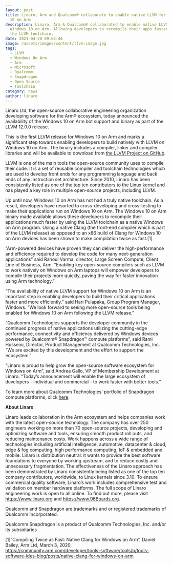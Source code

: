 ```yaml
---
layout: post
title: Linaro, Arm and Qualcomm® collaborate to enable native LLVM for Windows
  10 on Arm
description: Linaro, Arm & Qualcomm® collaborated to enable native LLVM for
  Windows 10 on Arm. Allowing developers to recompile their apps faster by using
  the LLVM toolchain.
date: 2021-04-20 09:02:44
image: /assets/images/content/llvm-image.jpg
tags:
  - LLVM
  - Windows On Arm
  - Arm
  - Microsoft
  - Qualcomm
  - Snapdragon
  - Open Source
  - Toolchain
category: news
author: linaro
---
```

Linaro Ltd, the open-source collaborative engineering organization developing software for the Arm® ecosystem, today announced the availability of the Windows 10 on Arm bot support and binary as part of the LLVM 12.0.0 release. 

This is the first LLVM release for Windows 10 on Arm and marks a significant step towards enabling developers to build natively with LLVM on Windows 10 on  Arm. The binary includes a compiler, linker and compiler libraries and will be available to download from [the LLVM Project on GitHub](https://github.com/llvm/llvm-project/releases).

LLVM is one of the main tools the open-source community uses to compile their code. It is a set of reusable compiler and toolchain technologies which are used to develop front ends for any programming language and back ends of any instruction set architecture. Since 2010, Linaro has been consistently listed as one of the top ten contributors to the Linux kernel and has played a key role in multiple open-source projects, including LLVM.

Up until now, Windows 10 on Arm has not had a truly native toolchain. As a result, developers have resorted to cross-developing and cross-testing to make their applications run on Windows 10 on Arm. The Windows 10 on Arm binary made available allows these developers to recompile their applications much faster by using the LLVM toolchain as a native Windows on Arm program. Using a native Clang (the front-end compiler which is part of the LLVM release) as opposed to an x86 build of Clang for Windows 10 on Arm devices has been shown to make compilation twice as fast.\[1]

“Arm-powered devices have proven they can deliver the high-performance and efficiency required to develop the code for many next-generation applications” said Rahoul Varma, director, Large Screen Compute, Client Line of Business, Arm. “Enabling key open-source compilers such as LLVM to work natively on Windows on Arm laptops will empower developers to compile their projects more quickly, paving the way for faster innovation using Arm technology.”

“The availability of native LLVM support for Windows 10 on Arm is an important step in enabling developers to build their critical applications faster and more efficiently.” said Hari Pulapaka, Group Program Manager, Windows. “We look forward to seeing more open-source tools being enabled for Windows 10 on Arm following the LLVM release.”

“Qualcomm Technologies supports the developer community in the continued progress of native applications utilizing the cutting-edge performance, connectivity and efficiency delivered by Windows devices powered by Qualcomm® Snapdragon™ compute platforms”, said Rami Husseini, Director, Product Management at Qualcomm Technologies, Inc. “We are excited by this development and the effort to support the ecosystem.”

“Linaro is proud to help grow the open-source software ecosystem for Windows on Arm”, said Andrea Gallo, VP of Membership Development at Linaro. “Today’s announcement will enable the large ecosystem of developers - individual and commercial - to work faster with better tools.”

To learn more about Qualcomm Technologies’ portfolio of Snapdragon compute platforms, click [here](https://www.qualcomm.com/products/mobile-computing/mobile-pcs).

**About Linaro** 

Linaro leads collaboration in the Arm ecosystem and helps companies work with the latest open-source technology. The company has over 250 engineers working on more than 70 open-source projects, developing and optimizing software and tools, ensuring smooth product roll outs, and reducing maintenance costs. Work happens across a wide range of technologies including artificial intelligence, automotive, datacenter & cloud, edge & fog computing, high performance computing, IoT & embedded and mobile. Linaro is distribution neutral: it wants to provide the best software foundations to everyone by working upstream, and to reduce costly and unnecessary fragmentation. The effectiveness of the Linaro approach has been demonstrated by Linaro consistently being listed as one of the top ten company contributors, worldwide, to Linux kernels since 3.10. To ensure commercial quality software, Linaro’s work includes comprehensive test and validation on member hardware platforms. The full scope of Linaro engineering work is open to all online. To find out more, please visit <https://www.linaro.org> and <https://www.96Boards.org>.

Qualcomm and Snapdragon are trademarks and or registered trademarks of Qualcomm Incorporated.

Qualcomm Snapdragon is a product of Qualcomm Technologies, Inc. and/or its subsidiaries

\[1]“Compiling Twice as Fast: Native Clang for Windows on Arm”, Daniel Bailey, Arm Ltd, March 3, 2020, <https://community.arm.com/developer/tools-software/tools/b/tools-software-ides-blog/posts/native-clang-for-windows-on-arm>
